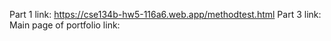 Part 1 link: https://cse134b-hw5-116a6.web.app/methodtest.html
Part 3 link:
Main page of portfolio link: